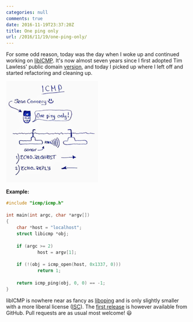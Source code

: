 ```yaml
---
categories: null
comments: true
date: 2016-11-19T23:37:20Z
title: One ping only
url: /2016/11/19/one-ping-only/
---
```


For some odd reason, today was the day when I woke up and continued
working on [libICMP][0].  It's now almost seven years since I first
adopted Tim Lawless' public domain [version][1], and today I picked
up where I left off and started refactoring and cleaning up.

<img src="/images/one-ping-only.jpg" style="width:50%;height:auto;" title="Sean Connery vs USS ICMP" class="center">

**Example:**

```c
#include "icmp/icmp.h"

int main(int argc, char *argv[])
{
    char *host = "localhost";
    struct libicmp *obj;
    
    if (argc >= 2)
            host = argv[1];

    if (!(obj = icmp_open(host, 0x1337, 0)))
            return 1;
    
    return icmp_ping(obj, 0, 0) == -1;
}
```

libICMP is nowhere near as fancy as [liboping][2] and is only slightly
smaller with a more liberal license ([ISC][3]).  The [first release][4]
is however available from GitHub.  Pull requests are as usual most
welcome! :smiley:

[0]: https://github.com/troglobit/libicmp/
[1]: https://packetstormsecurity.com/files/10728/libicmp.tar.gz.html
[2]: http://noping.cc/
[3]: https://en.wikipedia.org/wiki/ISC_license
[4]: https://github.com/troglobit/libicmp/releases/v1.0

<!--
  -- Local Variables:
  -- mode: markdown
  -- End:
  -->

